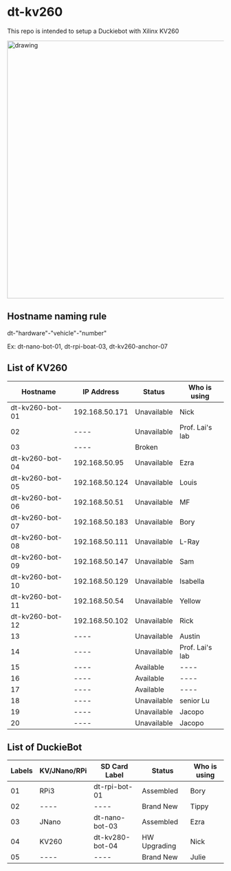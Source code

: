 # dt-kv260

This repo is intended to setup a Duckiebot with Xilinx KV260

<img src="https://user-images.githubusercontent.com/16217256/151703868-4a1f3fac-34e2-4c9b-8c00-47693c7cac59.png" alt="drawing" width="600"/>


## Hostname naming rule

dt-"hardware"-"vehicle"-"number"

Ex: dt-nano-bot-01, dt-rpi-boat-03, dt-kv260-anchor-07

## List of KV260

| Hostname        | IP Address      | Status          | Who is using    |
| --------------- | --------------  | --------------  | --------------- |
| dt-kv260-bot-01 | 192.168.50.171  | Unavailable     | Nick            |
| 02              | ----            | Unavailable     | Prof. Lai's lab |
| 03              | ----            | Broken          |                 |
| dt-kv260-bot-04 | 192.168.50.95   | Unavailable     | Ezra            |
| dt-kv260-bot-05 | 192.168.50.124  | Unavailable     | Louis           |
| dt-kv260-bot-06 | 192.168.50.51   | Unavailable     | MF              |
| dt-kv260-bot-07 | 192.168.50.183  | Unavailable     | Bory            |
| dt-kv260-bot-08 | 192.168.50.111  | Unavailable     | L-Ray           |
| dt-kv260-bot-09 | 192.168.50.147  | Unavailable     | Sam             |
| dt-kv260-bot-10 | 192.168.50.129  | Unavailable     | Isabella        |
| dt-kv260-bot-11 | 192.168.50.54   | Unavailable     | Yellow          |
| dt-kv260-bot-12 | 192.168.50.102  | Unavailable     | Rick            |
| 13              | ----            | Unavailable     | Austin          |
| 14              | ----            | Unavailable     | Prof. Lai's lab |
| 15              | ----            | Available       | ----            |
| 16              | ----            | Available       | ----            |
| 17              | ----            | Available       | ----            |
| 18              | ----            | Unavailable     | senior Lu       |
| 19              | ----            | Unavailable     | Jacopo          |
| 20              | ----            | Unavailable     | Jacopo          |

## List of DuckieBot

| Labels  | KV/JNano/RPi | SD Card Label   | Status      | Who is using    |
| --------| -------- | --------------  | --------------  | --------------- |
| 01      | RPi3     | dt-rpi-bot-01   | Assembled       | Bory      |
| 02      | ----     | ----            | Brand New       | Tippy     |
| 03      | JNano    | dt-nano-bot-03  | Assembled       | Ezra      |
| 04      | KV260    | dt-kv280-bot-04 | HW Upgrading    | Nick      |
| 05      | ----     | ----            | Brand New       | Julie     |
